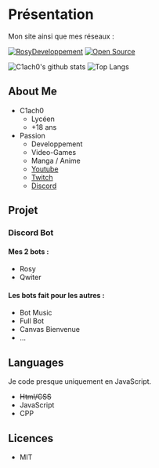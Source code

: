 # Présentation
Mon site ainsi que mes réseaux :

[![RosyDeveloppement](https://forthebadge.com/images/badges/built-with-love.svg)](https://rosydeveloppement.000webhostapp.com) 
[![Open Source](https://forthebadge.com/images/badges/open-source.svg)](https://github.com/clachoverclan?tab=repositories)

![C1ach0's github stats](https://github-readme-stats.vercel.app/api?username=clachoverclan&theme=radical&show_icons=true)
![Top Langs](https://github-readme-stats.vercel.app/api/top-langs/?username=clachoverclan&theme=radical)

## About Me

- C1ach0
  - Lycéen
  - +18 ans
- Passion
  - Developpement
  - Video-Games
  - Manga / Anime
  - [Youtube](https://www.youtube.com/channel/UCBCXc_qUBqHPXdwkkcikUyQ)
  - [Twitch](https://www.twitch.tv/c1ach0)
  - [Discord](https://discord.gg/W3yFPNVjVW)
  
## Projet

### Discord Bot

#### Mes 2 bots :
- Rosy
- Qwiter

#### Les bots fait pour les autres :
- Bot Music
- Full Bot
- Canvas Bienvenue
- ...

## Languages
Je code presque uniquement en JavaScript.
- ~~Html/CSS~~
- JavaScript
- CPP

## Licences

- MIT
